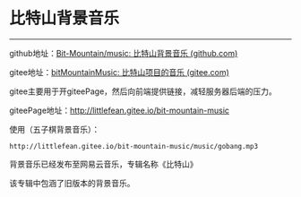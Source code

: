 # 比特山背景音乐

---

github地址：[Bit-Mountain/music: 比特山背景音乐 (github.com)](https://github.com/Bit-Mountain/music)

gitee地址：[bitMountainMusic: 比特山项目的音乐 (gitee.com)](https://gitee.com/littlefean/bit-mountain-music)

gitee主要用于开giteePage，然后向前端提供链接，减轻服务器后端的压力。

giteePage地址：http://littlefean.gitee.io/bit-mountain-music

使用（五子棋背景音乐）：

```
http://littlefean.gitee.io/bit-mountain-music/music/gobang.mp3
```

背景音乐已经发布至网易云音乐，专辑名称《比特山》

该专辑中包涵了旧版本的背景音乐。
